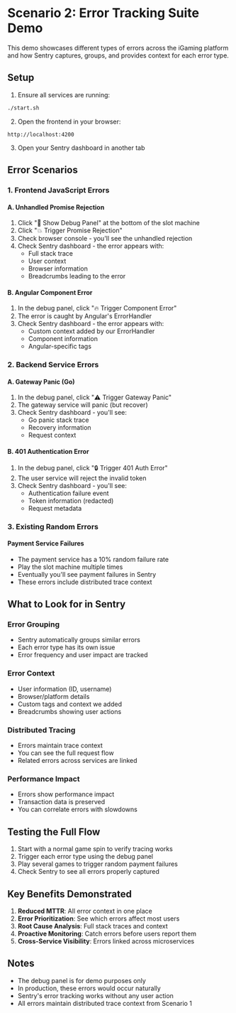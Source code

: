 # Scenario 2: Error Tracking Suite Demo

This demo showcases different types of errors across the iGaming platform and how Sentry captures, groups, and provides context for each error type.

## Setup

1. Ensure all services are running:
```bash
./start.sh
```

2. Open the frontend in your browser:
```
http://localhost:4200
```

3. Open your Sentry dashboard in another tab

## Error Scenarios

### 1. Frontend JavaScript Errors

#### A. Unhandled Promise Rejection
1. Click "🐛 Show Debug Panel" at the bottom of the slot machine
2. Click "💥 Trigger Promise Rejection"
3. Check browser console - you'll see the unhandled rejection
4. Check Sentry dashboard - the error appears with:
   - Full stack trace
   - User context
   - Browser information
   - Breadcrumbs leading to the error

#### B. Angular Component Error
1. In the debug panel, click "🔥 Trigger Component Error"
2. The error is caught by Angular's ErrorHandler
3. Check Sentry dashboard - the error appears with:
   - Custom context added by our ErrorHandler
   - Component information
   - Angular-specific tags

### 2. Backend Service Errors

#### A. Gateway Panic (Go)
1. In the debug panel, click "⚠️ Trigger Gateway Panic"
2. The gateway service will panic (but recover)
3. Check Sentry dashboard - you'll see:
   - Go panic stack trace
   - Recovery information
   - Request context

#### B. 401 Authentication Error
1. In the debug panel, click "🔒 Trigger 401 Auth Error"
2. The user service will reject the invalid token
3. Check Sentry dashboard - you'll see:
   - Authentication failure event
   - Token information (redacted)
   - Request metadata

### 3. Existing Random Errors

#### Payment Service Failures
- The payment service has a 10% random failure rate
- Play the slot machine multiple times
- Eventually you'll see payment failures in Sentry
- These errors include distributed trace context

## What to Look for in Sentry

### Error Grouping
- Sentry automatically groups similar errors
- Each error type has its own issue
- Error frequency and user impact are tracked

### Error Context
- User information (ID, username)
- Browser/platform details
- Custom tags and context we added
- Breadcrumbs showing user actions

### Distributed Tracing
- Errors maintain trace context
- You can see the full request flow
- Related errors across services are linked

### Performance Impact
- Errors show performance impact
- Transaction data is preserved
- You can correlate errors with slowdowns

## Testing the Full Flow

1. Start with a normal game spin to verify tracing works
2. Trigger each error type using the debug panel
3. Play several games to trigger random payment failures
4. Check Sentry to see all errors properly captured

## Key Benefits Demonstrated

1. **Reduced MTTR**: All error context in one place
2. **Error Prioritization**: See which errors affect most users
3. **Root Cause Analysis**: Full stack traces and context
4. **Proactive Monitoring**: Catch errors before users report them
5. **Cross-Service Visibility**: Errors linked across microservices

## Notes

- The debug panel is for demo purposes only
- In production, these errors would occur naturally
- Sentry's error tracking works without any user action
- All errors maintain distributed trace context from Scenario 1
